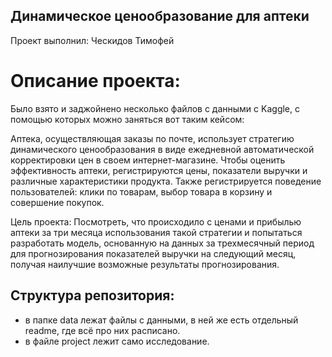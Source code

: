 ## Динамическое ценообразование для аптеки 
Проект выполнил: Ческидов Тимофей

# Описание проекта:
Было взято и заджойнено несколько файлов с данными с Kaggle, с помощью которых можно заняться вот таким кейсом: 

Аптека, осуществляющая заказы по почте, использует стратегию динамического ценообразования в виде ежедневной автоматической корректировки цен в своем интернет-магазине. Чтобы оценить эффективность аптеки, регистрируются цены, показатели выручки и различные характеристики продукта. Также регистрируется поведение пользователей: клики по товарам, выбор товара в корзину и совершение покупок.

Цель проекта: Посмотреть, что происходило с ценами и прибылью аптеки за три месяца использования такой стратегии и попытаться разработать модель, основанную на данных за трехмесячный период для прогнозирования показателей выручки на следующий месяц, получая наилучшие возможные результаты прогнозирования.

## Структура репозитория:

- в папке data лежат файлы с данными, в ней же есть отдельный readme, где всё про них расписано.
- в файле project лежит само исследование.
